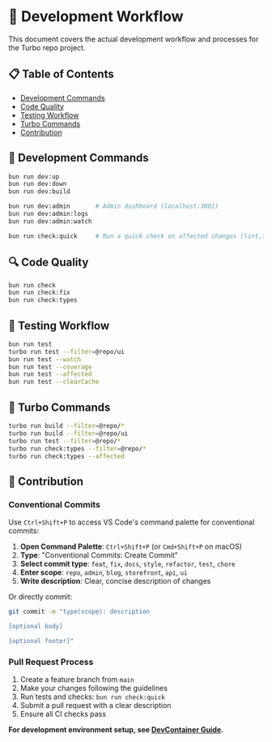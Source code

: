 # 🔄 Development Workflow
This document covers the actual development workflow and processes for the Turbo repo project.

## 📋 Table of Contents

- [Development Commands](#-development-commands)
- [Code Quality](#-code-quality)
- [Testing Workflow](#-testing-workflow)
- [Turbo Commands](#-turbo-commands)
- [Contribution](#-conventional-commits)

## 🚀 Development Commands
```bash
bun run dev:up
bun run dev:down
bun run dev:build

bun run dev:admin       # Admin dashboard (localhost:3001)
bun run dev:admin:logs
bun run dev:admin:watch

bun run check:quick     # Run a quick check on affected changes (lint,type,test,build)
```

## 🔍 Code Quality
```bash
bun run check
bun run check:fix
bun run check:types
```

## 🧪 Testing Workflow
```bash
bun run test
turbo run test --filter=@repo/ui
bun run test --watch
bun run test --coverage
bun run test --affected
bun run test --clearCache
```

## 🎯 Turbo Commands
```bash
turbo run build --filter=@repo/*
turbo run build --filter=@repo/ui
turbo run test --filter=@repo/*
turbo run check:types --filter=@repo/*
turbo run check:types --affected
```

## 🤝 Contribution

### Conventional Commits
Use `Ctrl+Shift+P` to access VS Code's command palette for conventional commits:
1. **Open Command Palette**: `Ctrl+Shift+P` (or `Cmd+Shift+P` on macOS)
2. **Type**: "Conventional Commits: Create Commit"
3. **Select commit type**: `feat`, `fix`, `docs`, `style`, `refactor`, `test`, `chore`
4. **Enter scope**: `repo`, `admin`, `blog`, `storefront`, `api`, `ui`
5. **Write description**: Clear, concise description of changes

Or directly commit:
```bash
git commit -m "type(scope): description

[optional body]

[optional footer]"
```

### Pull Request Process
1. Create a feature branch from `main`
2. Make your changes following the guidelines
3. Run tests and checks: `bun run check:quick`
4. Submit a pull request with a clear description
5. Ensure all CI checks pass

**For development environment setup, see [DevContainer Guide](./DEVCONTAINER.md).** 